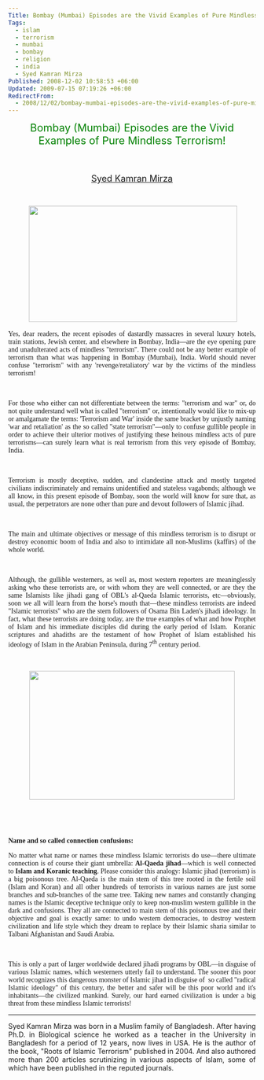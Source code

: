 ```yaml
---
Title: Bombay (Mumbai) Episodes are the Vivid Examples of Pure Mindless Terrorism!
Tags:
  - islam
  - terrorism
  - mumbai
  - bombay
  - religion
  - india
  - Syed Kamran Mirza
Published: 2008-12-02 10:58:53 +06:00
Updated: 2009-07-15 07:19:26 +06:00
RedirectFrom:
  - 2008/12/02/bombay-mumbai-episodes-are-the-vivid-examples-of-pure-mindless-terrorism/
---
```



<p align="center" class="MsoNormal"><font color="#008000"><span style="font-size: 16pt">Bombay (Mumbai) Episodes are the Vivid Examples of Pure Mindless Terrorism!</span></font></p>
<p align="center" class="MsoNormal"><strong><span style="font-size: 16pt"> </span> </strong></p>
<p align="center" class="MsoNormal"><font size="4"><a href="https://muktomona.com/Articles/skm/index.htm">Syed Kamran Mirza</a></font></p>
<p align="center" style="text-align: center" class="MsoNormal">&nbsp;</p>
<p align="center" class="MsoNormal"> <img width="424" src="https://graphics8.nytimes.com/images/2008/11/29/world/29mumbai_600a.JPG" height="236" /></p>
<p align="justify" class="MsoNormal"><font face="Verdana">Yes, dear readers, the recent episodes of dastardly massacres in several luxury hotels, train stations, Jewish center, and elsewhere in Bombay, India—are the eye opening pure and unadulterated acts of mindless "terrorism". There could not be any better example of terrorism than what was happening in Bombay (Mumbai), India. World should never confuse "terrorism" with any 'revenge/retaliatory' war by the victims of the mindless terrorism! </font></p>
<p align="justify" class="MsoNormal">&nbsp;</p>
<p align="justify" class="MsoNormal"><font face="Verdana">For those who either can not differentiate between the terms: "terrorism and war" or, do not quite understand well what is called "terrorism" or, intentionally would like to mix-up or amalgamate the terms: 'Terrorism and War' inside the same bracket by unjustly naming 'war and retaliation' as the so called "state terrorism"—only to confuse gullible people in order to achieve their ulterior motives of justifying these heinous mindless acts of pure terrorisms—can surely learn what is real terrorism from this very episode of Bombay, India. </font></p>
<p align="justify" class="MsoNormal">&nbsp;</p>
<p align="justify" class="MsoNormal"><font face="Verdana">Terrorism is mostly deceptive, sudden, and clandestine attack and mostly targeted civilians indiscriminately and remains unidentified and stateless vagabonds; although we all know, in this present episode of Bombay, soon the world will know for sure that, as usual, the perpetrators are none other than pure and devout followers of Islamic jihad. </font></p>
<p align="justify" class="MsoNormal">&nbsp;</p>
<p align="justify" class="MsoNormal"><font face="Verdana">The main and ultimate objectives or message of this mindless terrorism is to disrupt or destroy economic boom of India and also to intimidate all non-Muslims (kaffirs) of the whole world.</font></p>
<p align="justify" class="MsoNormal">&nbsp;</p>
<p align="justify" class="MsoNormal"><font face="Verdana">Although, the gullible westerners, as well as, most western reporters are meaninglessly asking who these terrorists are, or with whom they are well connected, or are they the same Islamists like jihadi gang of OBL's al-Qaeda Islamic terrorists, etc—obviously, soon we all will learn from the horse's mouth that—these mindless terrorists are indeed "Islamic terrorists" who are the stern followers of Osama Bin Laden's jihadi ideology. In fact, what these terrorists are doing today, are the true examples of what and how Prophet of Islam and his immediate disciples did during the early period of Islam.  Koranic scriptures and ahadiths are the testament of how Prophet of Islam established his ideology of Islam in the Arabian Peninsula, during 7<sup>th</sup> century period. </font></p>
<p align="justify" class="MsoNormal">&nbsp;</p>
<p align="center" class="MsoNormal"><img width="418" src="https://www.telegraph.co.uk/telegraph/multimedia/archive/01122/mumbai-suspect_1122077c.jpg" height="262" /></p>
<p align="justify" class="MsoNormal">&nbsp;</p>
<p align="justify" class="MsoNormal">&nbsp;</p>
<p align="justify" class="MsoNormal"><font face="Verdana"><strong>Name and so called connection confusions:</strong></font></p>
<p align="justify" class="MsoNormal"><font face="Verdana"></font></p>
<p align="justify" class="MsoNormal"><font face="Verdana">No matter what name or names these mindless Islamic terrorists do use—there ultimate connection is of course their giant umbrella: <strong>Al-Qaeda jihad</strong>—which is well connected to <strong>Islam and Koranic teaching</strong>. Please consider this analogy: Islamic jihad (terrorism) is a big poisonous tree. Al-Qaeda is the main stem of this tree rooted in the fertile soil (Islam and Koran) and all other hundreds of terrorists in various names are just some branches and sub-branches of the same tree. Taking new names and constantly changing names is the Islamic deceptive technique only to keep non-muslim western gullible in the dark and confusions. They all are connected to main stem of this poisonous tree and their objective and goal is exactly same: to undo western democracies, to destroy western civilization and life style which they dream to replace by their Islamic sharia similar to Talbani Afghanistan and Saudi Arabia. </font></p>
<p align="justify" class="MsoNormal">&nbsp;</p>
<p align="justify" class="MsoNormal"><font face="Verdana">This is only a part of larger worldwide declared jihadi programs by OBL—in disguise of various Islamic names, which westerners utterly fail to understand. The sooner this poor world recognizes this dangerous monster of Islamic jihad in disguise of  so called "radical Islamic ideology" of this century, the better and safer will be this poor world and it's inhabitants—the civilized mankind. Surely, our hard earned civilization is under a big threat from these mindless Islamic terrorists!</font></p>

<hr />
<p align="justify" class="MsoNormal">Syed Kamran Mirza was born in a Muslim family of Bangladesh. After having Ph.D. in Biological science he worked as a teacher in the University in Bangladesh for a period of 12 years, now lives in USA. He is the author of the book, "Roots of Islamic Terrorism" published in 2004. And also authored more than 200 articles scrutinizing in various aspects of Islam, some of which have been published in the reputed journals.</p>
